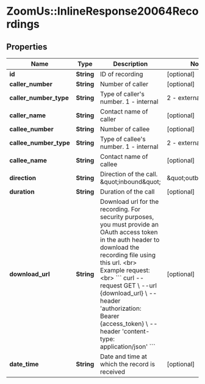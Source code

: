 # ZoomUs::InlineResponse20064Recordings

## Properties
Name | Type | Description | Notes
------------ | ------------- | ------------- | -------------
**id** | **String** | ID of recording | [optional] 
**caller_number** | **String** | Number of caller | [optional] 
**caller_number_type** | **String** | Type of caller&#39;s number. 1 - internal | 2 - external | [optional] 
**caller_name** | **String** | Contact name of caller | [optional] 
**callee_number** | **String** | Number of callee | [optional] 
**callee_number_type** | **String** | Type of callee&#39;s number. 1 - internal | 2 - external | [optional] 
**callee_name** | **String** | Contact name of callee | [optional] 
**direction** | **String** | Direction of the call. \&quot;inbound\&quot; | \&quot;outbound\&quot; | [optional] 
**duration** | **String** | Duration of the call | [optional] 
**download_url** | **String** | Download url for the recording. For security purposes, you must provide an OAuth access token in the auth header to download the recording file using this url. &lt;br&gt;  Example request:&lt;br&gt; &#x60;&#x60;&#x60; curl --request GET \\   --url {download_url} \\   --header &#39;authorization: Bearer {access_token} \\   --header &#39;content-type: application/json&#39; &#x60;&#x60;&#x60;  | [optional] 
**date_time** | **String** | Date and time at which the record is received | [optional] 


